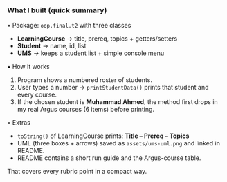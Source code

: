 ### What I built (quick summary)

• Package: `oop.final.t2` with three classes  
  - **LearningCourse** → title, prereq, topics + getters/setters  
  - **Student**        → name, id, list<LearningCourse>  
  - **UMS**            → keeps a student list + simple console menu

• How it works  
  1. Program shows a numbered roster of students.  
  2. User types a number → `printStudentData()` prints that student and every course.  
  3. If the chosen student is **Muhammad Ahmed**, the method first drops in my real Argus courses (6 items) before printing.

• Extras  
  - `toString()` of LearningCourse prints: **Title – Prereq – Topics**  
  - UML (three boxes + arrows) saved as `assets/ums-uml.png` and linked in README.  
  - README contains a short run guide and the Argus-course table.

That covers every rubric point in a compact way.
